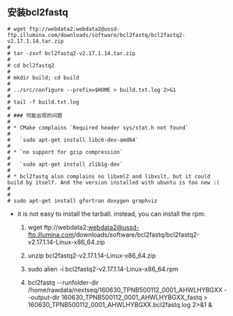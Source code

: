 ## 安装bcl2fastq

```
# wget ftp://webdata2:webdata2@ussd-ftp.illumina.com/downloads/software/bcl2fastq/bcl2fastq2-v2.17.1.14.tar.zip
# 
# tar -zxvf bcl2fastq2-v2.17.1.14.tar.zip
# 
# cd bcl2fastq2
# 
# mkdir build; cd build
# 
# ../src/configure --prefix=$HOME > build.txt.log 2>&1
# 
# tail -f build.txt.log
# 
# ### 可能出现的问题
# 
# * CMake complains `Required header sys/stat.h not found`
# 
#   `sudo apt-get install libc6-dev-amd64`
# 
# * `no support for gzip compression`
# 
#   `sudo apt-get install zlib1g-dev`
# 
# * bcl2fastq also complains no libxml2 and libxslt, but it could build by itself. And the version installed with ubuntu is too new :(
# 
# 
# sudo apt-get install gfortran doxygen graphviz
```

* it is not easy to install the tarball. instead, you can install the rpm:

  1. wget ftp://webdata2:webdata2@ussd-ftp.illumina.com/downloads/software/bcl2fastq/bcl2fastq2-v2.17.1.14-Linux-x86_64.zip

  2. unzip bcl2fastq2-v2.17.1.14-Linux-x86_64.zip

  3. sudo alien -i bcl2fastq2-v2.17.1.14-Linux-x86_64.rpm

  4. bcl2fastq --runfolder-dir /home/rawdata/nextseq/160630_TPNB500112_0001_AHWLHYBGXX --output-dir 160630_TPNB500112_0001_AHWLHYBGXX_fastq > 160630_TPNB500112_0001_AHWLHYBGXX.bcl2fastq.log 2>&1 &

